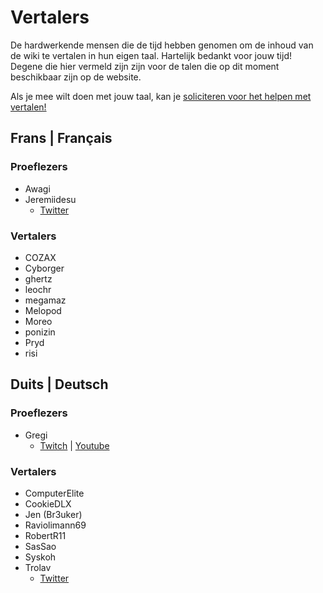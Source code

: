 # Vertalers
De hardwerkende mensen die de tijd hebben genomen om de inhoud van de wiki te vertalen in hun eigen taal. Hartelijk bedankt voor jouw tijd! Degene die hier vermeld zijn zijn voor de talen die op dit moment beschikbaar zijn op de website.

Als je mee wilt doen met jouw taal, kan je [soliciteren voor het helpen met vertalen!](https://forms.gle/e3BqA3poMjESARe76)

## Frans | Français

### Proeflezers

* Awagi
* Jeremiidesu
  * [Twitter](https://twitter.com/Jeremiidesu)

### Vertalers

* COZAX
* Cyborger
* ghertz
* leochr
* megamaz
* Melopod
* Moreo
* ponizin
* Pryd
* risi

## Duits | Deutsch

### Proeflezers

* Gregi
  * [Twitch](https://www.twitch.tv/grregi) | [Youtube](https://www.youtube.com/user/gregiplays)

### Vertalers

* ComputerElite
* CookieDLX
* Jen (Br3uker)
* Raviolimann69
* RobertR11
* SasSao
* Syskoh
* Trolav
  * [Twitter](twitter.com/Trolav1)
